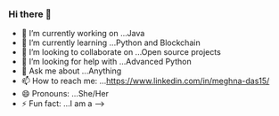 ### Hi there 👋

- 🔭 I’m currently working on ...Java
- 🌱 I’m currently learning ...Python and Blockchain
- 👯 I’m looking to collaborate on ...Open source projects
- 🤔 I’m looking for help with ...Advanced Python
- 💬 Ask me about ...Anything
- 📫 How to reach me: ...https://www.linkedin.com/in/meghna-das15/
- 😄 Pronouns: ...She/Her
- ⚡ Fun fact: ...I am a 
-->
